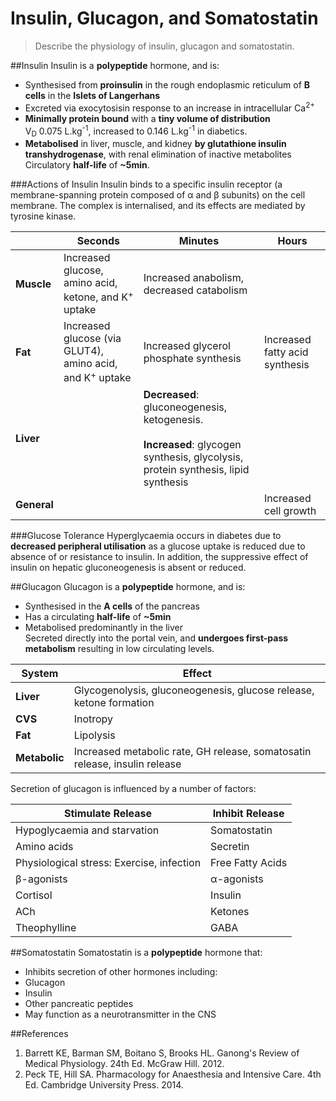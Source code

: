 # Insulin, Glucagon, and Somatostatin
> Describe the physiology of insulin, glucagon and somatostatin.

##Insulin
Insulin is a **polypeptide** hormone, and is:
* Synthesised from **proinsulin** in the rough endoplasmic reticulum of **B cells** in the **Islets of Langerhans**
* Excreted via exocytosisin response to an increase in intracellular Ca<sup>2+</sup>
* **Minimally protein bound** with a **tiny volume of distribution**  
V<sub>D</sub> 0.075 L.kg<sup>-1</sup>, increased to 0.146 L.kg<sup>-1</sup> in diabetics.
* **Metabolised** in liver, muscle, and kidney **by glutathione insulin transhydrogenase**, with renal elimination of inactive metabolites  
Circulatory **half-life** of **~5min**.


###Actions of Insulin
Insulin binds to a specific insulin receptor (a membrane-spanning protein composed of α and β subunits)  on the cell membrane. The complex is internalised, and its effects are mediated by tyrosine kinase.

||Seconds|Minutes|Hours|
|--|--|--|--|
|**Muscle**|Increased glucose, amino acid, ketone, and K<sup>+</sup> uptake|Increased anabolism, decreased catabolism||
|**Fat**|Increased glucose (via GLUT4), amino acid, and K<sup>+</sup> uptake|Increased glycerol phosphate synthesis|Increased fatty acid synthesis|
|**Liver**||**Decreased**: gluconeogenesis, ketogenesis. <br><br>**Increased**: glycogen synthesis, glycolysis, protein synthesis, lipid synthesis||
|**General**|||Increased cell growth|

###Glucose Tolerance
Hyperglycaemia occurs in diabetes due to **decreased peripheral utilisation** as a glucose uptake is reduced due to absence of or resistance to insulin. In addition, the suppressive effect of insulin on hepatic gluconeogenesis is absent or reduced. 

##Glucagon
Glucagon is a **polypeptide** hormone, and is:
* Synthesised in the **A cells** of the pancreas
* Has a circulating **half-life** of **~5min**
* Metabolised predominantly in the liver  
Secreted directly into the portal vein, and **undergoes first-pass metabolism** resulting in low circulating levels.

|System|Effect|
|--|--|
|**Liver**|Glycogenolysis, gluconeogenesis, glucose release, ketone formation|
|**CVS**| Inotropy|
|**Fat**|Lipolysis|
|**Metabolic**|Increased metabolic rate, GH release, somatosatin release, insulin release|

Secretion of glucagon is influenced by a number of factors:

|Stimulate Release|Inhibit Release|
|--|--|
|Hypoglycaemia and starvation|Somatostatin|
|Amino acids|Secretin
|Physiological stress: Exercise, infection|Free Fatty Acids|
|β-agonists|α-agonists
|Cortisol|Insulin|
|ACh|Ketones|
|Theophylline|GABA|

##Somatostatin
Somatostatin is a **polypeptide** hormone that:
* Inhibits secretion of other hormones including:
 * Glucagon
 * Insulin
 * Other pancreatic peptides
* May function as a neurotransmitter in the CNS


##References
1. Barrett KE, Barman SM, Boitano S, Brooks HL. Ganong's Review of Medical Physiology. 24th Ed. McGraw Hill. 2012.
2. Peck TE, Hill SA. Pharmacology for Anaesthesia and Intensive Care. 4th Ed. Cambridge University Press. 2014.  
